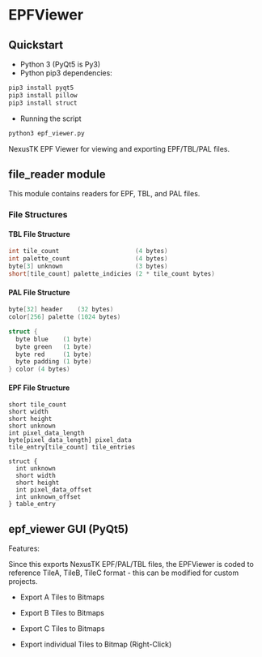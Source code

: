 # EPFViewer

## Quickstart

* Python 3 (PyQt5 is Py3)
* Python pip3 dependencies:

```bash
pip3 install pyqt5
pip3 install pillow
pip3 install struct

```

* Running the script

```bash
python3 epf_viewer.py
```

NexusTK EPF Viewer for viewing and exporting EPF/TBL/PAL files.

## file_reader module

This module contains readers for EPF, TBL, and PAL files.

### File Structures

#### TBL File Structure

```cpp
int tile_count                     (4 bytes)
int palette_count                  (4 bytes)
byte[3] unknown                    (3 bytes)
short[tile_count] palette_indicies (2 * tile_count bytes)
```

#### PAL File Structure

```cpp
byte[32] header    (32 bytes)
color[256] palette (1024 bytes)

struct {
  byte blue    (1 byte)
  byte green   (1 byte)
  byte red     (1 byte)
  byte padding (1 byte)
} color (4 bytes)
```

#### EPF File Structure

```
short tile_count
short width
short height
short unknown
int pixel_data_length
byte[pixel_data_length] pixel_data
tile_entry[tile_count] tile_entries

struct {
  int unknown
  short width
  short height
  int pixel_data_offset
  int unknown_offset
} table_entry
```

## epf_viewer GUI (PyQt5)

Features:

Since this exports NexusTK EPF/PAL/TBL files, the EPFViewer is coded to
reference TileA, TileB, TileC format - this can be modified for custom projects.

* Export A Tiles to Bitmaps
* Export B Tiles to Bitmaps
* Export C Tiles to Bitmaps

* Export individual Tiles to Bitmap (Right-Click)

